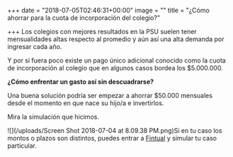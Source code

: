 +++
date = "2018-07-05T02:46:31+00:00"
image = ""
title = "¿Cómo ahorrar para la cuota de incorporación del colegio?"

+++
Los colegios con mejores resultados en la PSU suelen tener mensualidades altas respecto al promedio y aún así una alta demanda por ingresar cada año.

Y por si fuera poco existe un pago único adicional conocido como la cuota de incorporación al colegio que en algunos casos bordea los $5.000.000.

**¿Cómo enfrentar un gasto así sin descuadrarse?**

Una buena solución podría ser empezar a ahorrar $50.000 mensuales desde el momento en que nace su hijo/a e invertirlos.

Mira la simulación que hicimos.

![](/uploads/Screen Shot 2018-07-04 at 8.09.38 PM.png)Si en tu caso los montos o plazos son distintos, puedes entrar a [Fintual](https://fintual.cl?utm_campaign=cuota-colegio&utm_source=edu&utm_medium=landing) y simular tu caso particular.